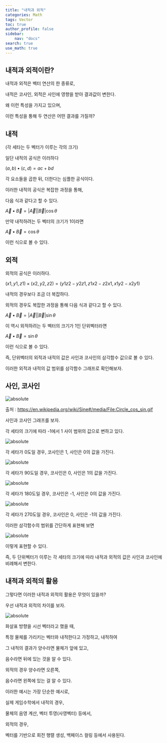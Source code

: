 ```yaml
---
title: "내적과 외적"
categories: Math
tags: Vector
toc: true
author_profile: false
sidebar:
    nav: "docs"
search: true
use_math: true
---
```


## 내적과 외적이란?

내적과 외적은 벡터 연산의 한 종류로,

내적은 코사인, 외적은 사인에 영향을 받아 결과값이 변한다.

왜 이런 특성을 가지고 있으며, 

이런 특성을 통해 두 연산은 어떤 결과를 가질까?

## 내적

(각 세타는 두 벡터가 이루는 각의 크기)

일단 내적의 공식은 이러하다

$(a, b) • (c, d) = ac + bd$

각 요소들을 곱한 뒤, 더한다는 심플한 공식이다.

이러한 내적의 공식은 복잡한 과정을 통해,

다음 식과 같다고 할 수 있다.

$\overrightarrow{A} • \overrightarrow{B} = \left\vert \overrightarrow{A} \right\vert\left\vert \overrightarrow{B} \right\vert\cos\theta$

만약 내적하려는 두 벡터의 크기가 1이라면

$\overrightarrow{A} • \overrightarrow{B} = \cos\theta$

이런 식으로 볼 수 있다.

## 외적

외적의 공식은 이러하다.

$(x1, y1, z1) \times (x2, y2, z2) = (y1z2 - y2z1, z1x2 - z2x1, x1y2 - x2y1)$

내적의 경우보다 조금 더 복잡하다.

외적의 경우도 복잡한 과정을 통해 다음 식과 같다고 할 수 있다.

$\overrightarrow{A} • \overrightarrow{B} = \left\vert \overrightarrow{A} \right\vert\left\vert \overrightarrow{B} \right\vert\sin\theta$

이 역시 외적하려는 두 벡터의 크기가 1인 단위벡터라면

$\overrightarrow{A} • \overrightarrow{B} = \sin\theta$

이런 식으로 볼 수 있다.

즉, 단위벡터의 외적과 내적의 값은 사인과 코사인의 삼각함수 값으로 볼 수 있다.

이러한 외적과 내적의 값 범위를 삼각함수 그래프로 확인해보자.

## 사인, 코사인

<img data-action="zoom" src='{{ "/assets/images/Circle_cos_sin.gif" | relative_url }}' alt='absolute'>

출처 : https://en.wikipedia.org/wiki/Sine#/media/File:Circle_cos_sin.gif

사인과 코사인 그래프를 보자.

각 세타의 크기에 따라 -1에서 1 사이 범위의 값으로 변하고 있다.

<img data-action="zoom" src='{{ "/assets/images/0.png" | relative_url }}' alt='absolute'>

각 세타가 0도일 경우, 코사인은 1, 사인은 0의 값을 가진다.

<img data-action="zoom" src='{{ "/assets/images/90.png" | relative_url }}' alt='absolute'>

각 세타가 90도일 경우, 코사인은 0, 사인은 1의 값을 가진다.

<img data-action="zoom" src='{{ "/assets/images/180.png" | relative_url }}' alt='absolute'>

각 세타가 180도일 경우, 코사인은 -1, 사인은 0의 값을 가진다.

<img data-action="zoom" src='{{ "/assets/images/270.png" | relative_url }}' alt='absolute'>

각 세타가 270도일 경우, 코사인은 0, 사인은 -1의 값을 가진다.

이러한 삼각함수의 범위를 간단하게 표현해 보면

<img data-action="zoom" src='{{ "/assets/images/cossin.png" | relative_url }}' alt='absolute'>

이렇게 표현할 수 있다.

즉, 두 단위벡터가 이루는 각 세타의 크기에 따라 내적과 외적의 값은 사인과 코사인에 비례해서 변한다.

## 내적과 외적의 활용

그렇다면 이러한 내적과 외적의 활용은 무엇이 있을까?

우선 내적과 외적의 차이를 보자.

<img data-action="zoom" src='{{ "/assets/images/cossin2.png" | relative_url }}' alt='absolute'>

화살표 방향을 시선 벡터라고 했을 때,

특정 물체를 가리키는 벡터와 내적한다고 가정하고, 내적하여

그 내적의 결과가 양수라면 물체가 앞에 있고,

음수라면 뒤에 있는 것을 알 수 있다.

외적의 경우 양수라면 오른쪽,

음수라면 왼쪽에 있는 걸 알 수 있다.

이러한 예시는 가장 단순한 예시로,

실제 게임수학에서 내적의 경우,

물체의 음영 계산, 벡터 투영(사영벡터) 등에서,

외적의 경우,

벡터를 기반으로 회전 행렬 생성, 백페이스 컬링 등에서 사용된다.
